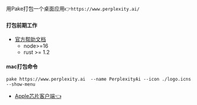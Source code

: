 用Pake打包一个桌面应用👉```https://www.perplexity.ai/``` 


#### 打包前期工作
* [官方帮助文档](https://github.com/tw93/Pake/blob/master/bin/README.md)
	* node>=16 
	* rust >= 1.2

#### mac打包命令

```
pake https://www.perplexity.ai  --name PerplexityAi --icon ./logo.icns --show-menu 

```

* [Apple芯片客户端👈](https://github.com/ghyghoo8/pake-perplexity.ai/raw/main/PerplexityAi.dmg)
